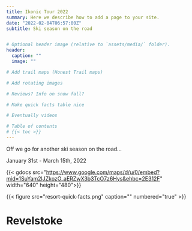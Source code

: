 ```yaml
---
title: Ikonic Tour 2022
summary: Here we describe how to add a page to your site.
date: "2022-02-04T06:57:00Z"
subtitle: Ski season on the road


# Optional header image (relative to `assets/media/` folder).
header:
  caption: ""
  image: ""

# Add trail maps (Honest Trail maps)

# Add rotating images 

# Reviews? Info on snow fall?

# Make quick facts table nice

# Eventually videos

# Table of contents 
# {{< toc >}}
---
```


Off we go for another ski season on the road...

January 31st - March 15th, 2022

{{< gdocs src="https://www.google.com/maps/d/u/0/embed?mid=1SuYam2lJZkozO_aERZwX3b3TcO7z6Hys&ehbc=2E312F" width="640" height="480">}}


{{< figure src="resort-quick-facts.png" caption="" numbered="true" >}}


# Revelstoke 

